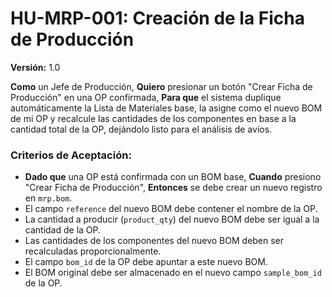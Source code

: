 # HU-MRP-001: Creación de la Ficha de Producción
**Versión:** 1.0

**Como** un Jefe de Producción,
**Quiero** presionar un botón "Crear Ficha de Producción" en una OP confirmada,
**Para que** el sistema duplique automáticamente la Lista de Materiales base, la asigne como el nuevo BOM de mi OP y recalcule las cantidades de los componentes en base a la cantidad total de la OP, dejándolo listo para el análisis de avíos.

### Criterios de Aceptación:
-   **Dado que** una OP está confirmada con un BOM base, **Cuando** presiono "Crear Ficha de Producción", **Entonces** se debe crear un nuevo registro en `mrp.bom`.
-   El campo `reference` del nuevo BOM debe contener el nombre de la OP.
-   La cantidad a producir (`product_qty`) del nuevo BOM debe ser igual a la cantidad de la OP.
-   Las cantidades de los componentes del nuevo BOM deben ser recalculadas proporcionalmente.
-   El campo `bom_id` de la OP debe apuntar a este nuevo BOM.
-   El BOM original debe ser almacenado en el nuevo campo `sample_bom_id` de la OP.
